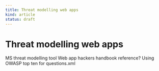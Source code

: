 ```yaml
---
title: Threat modelling web apps
kind: article
status: draft
---
```

# Threat modelling web apps

MS threat modelling tool
Web app hackers handbook reference?
Using OWASP top ten for questions.xml

